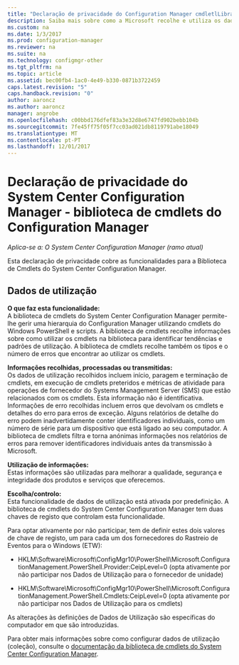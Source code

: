 ```yaml
---
title: "Declaração de privacidade do Configuration Manager cmdletlLibrary"
description: Saiba mais sobre como a Microsoft recolhe e utiliza os dados relacionados com a biblioteca de cmdlets do System Center Configuration Manager.
ms.custom: na
ms.date: 1/3/2017
ms.prod: configuration-manager
ms.reviewer: na
ms.suite: na
ms.technology: configmgr-other
ms.tgt_pltfrm: na
ms.topic: article
ms.assetid: bec00fb4-1ac0-4e49-b330-0871b3722459
caps.latest.revision: "5"
caps.handback.revision: "0"
author: aaroncz
ms.author: aaroncz
manager: angrobe
ms.openlocfilehash: c00bbd176dfef83a3e32d8e6747fd902bebb104b
ms.sourcegitcommit: 7fe45ff75f05f7cc03ad021db8119791abe18049
ms.translationtype: MT
ms.contentlocale: pt-PT
ms.lasthandoff: 12/01/2017
---
```

# <a name="system-center-configuration-manager-privacy-statement---configuration-manager-cmdlet-library"></a>Declaração de privacidade do System Center Configuration Manager - biblioteca de cmdlets do Configuration Manager

*Aplica-se a: O System Center Configuration Manager (ramo atual)*

Esta declaração de privacidade cobre as funcionalidades para a Biblioteca de Cmdlets do System Center Configuration Manager.  

## <a name="usage-data"></a>Dados de utilização  
 **O que faz esta funcionalidade:**   
A biblioteca de cmdlets do System Center Configuration Manager permite-lhe gerir uma hierarquia do Configuration Manager utilizando cmdlets do Windows PowerShell e scripts. A biblioteca de cmdlets recolhe informações sobre como utilizar os cmdlets na biblioteca para identificar tendências e padrões de utilização. A biblioteca de cmdlets recolhe também os tipos e o número de erros que encontrar ao utilizar os cmdlets.  

 **Informações recolhidas, processadas ou transmitidas:**   
Os dados de utilização recolhidos incluem início, paragem e terminação de cmdlets, em execução de cmdlets preteridos e métricas de atividade para operações de fornecedor do Systems Management Server (SMS) que estão relacionados com os cmdlets. Esta informação não é identificativa.  Informações de erro recolhidas incluem erros que devolvam os cmdlets e detalhes do erro para erros de exceção. Alguns relatórios de detalhe do erro podem inadvertidamente conter identificadores individuais, como um número de série para um dispositivo que está ligado ao seu computador. A biblioteca de cmdlets filtra e torna anónimas informações nos relatórios de erros para remover identificadores individuais antes da transmissão à Microsoft.  

 **Utilização de informações:**   
Estas informações são utilizadas para melhorar a qualidade, segurança e integridade dos produtos e serviços que oferecemos.  

 **Escolha/controlo:**   
Esta funcionalidade de dados de utilização está ativada por predefinição. A biblioteca de cmdlets do System Center Configuration Manager tem duas chaves de registo que controlam esta funcionalidade.  

 Para optar ativamente por não participar, tem de definir estes dois valores de chave de registo, um para cada um dos fornecedores do Rastreio de Eventos para o Windows (ETW):  

-   HKLM\Software\Microsoft\ConfigMgr10\PowerShell\Microsoft.ConfigurationManagement.PowerShell.Provider:CeipLevel=0 (opta ativamente por não participar nos Dados de Utilização para o fornecedor de unidade)  

-   HKLM\Software\Microsoft\ConfigMgr10\PowerShell\Microsoft.ConfigurationManagement.PowerShell.Cmdlets:CeipLevel=0 (opta ativamente por não participar nos Dados de Utilização para os cmdlets)  

 As alterações às definições de Dados de Utilização são específicas do computador em que são introduzidas.  

 Para obter mais informações sobre como configurar dados de utilização (coleção), consulte o [documentação da biblioteca de cmdlets do System Center Configuration Manager](https://technet.microsoft.com/en-us/library/dn958404.aspx).   
